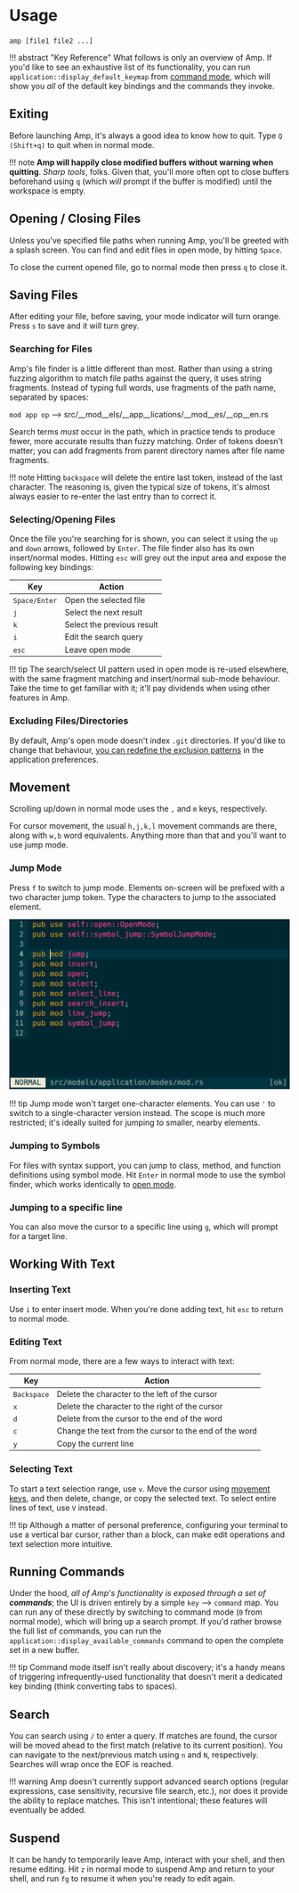 # Usage

`amp [file1 file2 ...]`

!!! abstract "Key Reference"
    What follows is only an overview of Amp. If you'd like to see an exhaustive
    list of its functionality, you can run `application::display_default_keymap` from [command mode](usage.md#running-commands), which will show you _all_ of the default key bindings
    and the commands they invoke.

## Exiting

Before launching Amp, it's always a good idea to know how to quit. Type `Q (Shift+q)` to quit when in normal mode.

!!! note
    **Amp will happily close modified buffers without warning when quitting**.
    _Sharp tools_, folks. Given that, you'll more often opt to close buffers
    beforehand using `q` (which _will_ prompt if the buffer is modified) until
    the workspace is empty.

## Opening / Closing Files

Unless you've specified file paths when running Amp, you'll be greeted with a splash screen. You can find and edit files in open mode, by hitting `Space`.

To close the current opened file, go to normal mode then press `q` to close it.

## Saving Files

After editing your file, before saving, your mode indicator will turn orange. Press `s` to save and it will turn grey.

### Searching for Files

Amp's file finder is a little different than most. Rather than using a string fuzzing algorithm to match file paths against the query, it uses string fragments. Instead of typing full words, use fragments of the path name, separated by spaces:

`mod app op` --> src/__mod__els/__app__lications/__mod__es/__op__en.rs

Search terms _must_ occur in the path, which in practice tends to produce fewer, more accurate results than fuzzy matching. Order of tokens doesn't matter; you can add fragments from parent directory names after file name fragments.

!!! note
    Hitting `backspace` will delete the entire last token, instead of the last character. The reasoning is, given the typical size of tokens, it's almost always easier to re-enter the last entry than to correct it.

### Selecting/Opening Files

Once the file you're searching for is shown, you can select it using the `up` and `down` arrows, followed by `Enter`. The file finder also has its own insert/normal modes. Hitting `esc` will grey out the input area and expose the following key bindings:

Key           | Action
------------- | ------
`Space/Enter` | Open the selected file
`j`           | Select the next result
`k`           | Select the previous result
`i`           | Edit the search query
`esc`         | Leave open mode

!!! tip
    The search/select UI pattern used in open mode is re-used elsewhere, with the same fragment matching and insert/normal sub-mode behaviour. Take the time to get familiar with it; it'll pay dividends when using other features in Amp.

### Excluding Files/Directories

By default, Amp's open mode doesn't index `.git` directories. If you'd like to change that behaviour, [you can redefine the exclusion patterns](configuration.md#excluding-filesdirectories) in the application preferences.

## Movement

Scrolling up/down in normal mode uses the `,` and `m` keys, respectively.

For cursor movement, the usual `h,j,k,l` movement commands are there, along with `w,b` word equivalents. Anything more than that and you'll want to use jump mode.

### Jump Mode

Press `f` to switch to jump mode. Elements on-screen will be prefixed with a two character jump token. Type the characters to jump to the associated element.

![jump mode](images/jump_mode.gif)

!!! tip
    Jump mode won't target one-character elements. You can use `'` to switch to a single-character version instead. The scope is much more restricted; it's ideally suited for jumping to smaller, nearby elements.

### Jumping to Symbols

For files with syntax support, you can jump to class, method, and function definitions using symbol mode. Hit `Enter` in normal mode to use the symbol finder, which works identically to [open mode](#open-mode).

### Jumping to a specific line

You can also move the cursor to a specific line using `g`, which will prompt for a target line.

## Working With Text

### Inserting Text

Use `i` to enter insert mode. When you're done adding text, hit `esc` to return to normal mode.

### Editing Text

From normal mode, there are a few ways to interact with text:

Key         | Action
----------- | ------
`Backspace` | Delete the character to the left of the cursor
`x`         | Delete the character to the right of the cursor
`d`         | Delete from the cursor to the end of the word
`c`         | Change the text from the cursor to the end of the word
`y`         | Copy the current line

### Selecting Text

To start a text selection range, use `v`. Move the cursor using [movement keys](#movement), and then delete, change, or copy the selected text. To select entire lines of text, use `V` instead.

!!! tip
    Although a matter of personal preference, configuring your terminal to use a vertical bar cursor, rather than a block, can make edit operations and text selection more intuitive.

## Running Commands

Under the hood, _all of Amp's functionality is exposed through a set of
**commands**_; the UI is driven entirely by a simple `key` --> `command` map.
You can run any of these directly by switching to command mode (`0` from normal
mode), which will bring up a search prompt. If you'd rather browse the full list
of commands, you can run the `application::display_available_commands` command
to open the complete set in a new buffer.

!!! tip
    Command mode itself isn't really about discovery; it's a handy means of
    triggering infrequently-used functionality that doesn't merit a dedicated
    key binding (think converting tabs to spaces).

## Search

You can search using `/` to enter a query. If matches are found, the cursor will be moved ahead to the first match (relative to its current position). You can navigate to the next/previous match using `n` and `N`, respectively. Searches will wrap once the EOF is reached.

!!! warning
    Amp doesn't currently support advanced search options (regular expressions, case sensitivity,  recursive file search, etc.), nor does it provide the ability to replace matches. This isn't intentional; these features will eventually be added.

## Suspend

It can be handy to temporarily leave Amp, interact with your shell, and then
resume editing. Hit `z` in normal mode to suspend Amp and return to your shell,
and run `fg` to resume it when you're ready to edit again.
